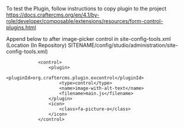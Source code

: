 To test the Plugin, follow instructions to copy plugin to the project
https://docs.craftercms.org/en/4.1/by-role/developer/composable/extensions/resources/form-control-plugins.html

Append below to after image-picker control in site-config-tools.xml
(Location (In Repository) SITENAME/config/studio/administration/site-config-tools.xml)

                <control>
                    <plugin>
                        <pluginId>org.craftercms.plugin.excontrol</pluginId>
                        <type>control</type>
                        <name>image-with-alt-text</name>
                        <filename>main.js</filename>
                    </plugin>
                    <icon>
                        <class>fa-picture-o</class>
                    </icon>
                </control>
